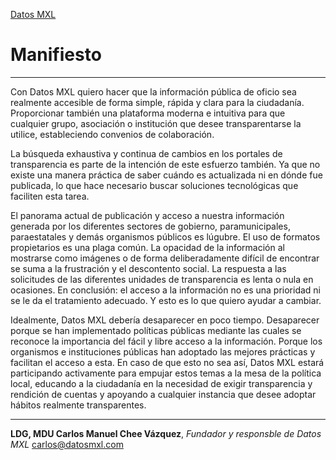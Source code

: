 [Datos MXL](https://datosmxl.com/)

# Manifiesto

---
Con Datos MXL quiero hacer que la información pública de oficio sea realmente accesible de forma simple, rápida y clara para la ciudadanía. Proporcionar también una plataforma moderna e intuitiva para que cualquier grupo, asociación o institución que desee transparentarse la utilice, estableciendo convenios de colaboración.

La búsqueda exhaustiva y continua de cambios en los portales de transparencia es parte de la intención de este esfuerzo también. Ya que no existe una manera práctica de saber cuándo es actualizada ni en dónde fue publicada, lo que hace necesario buscar soluciones tecnológicas que faciliten esta tarea.

El panorama actual de publicación y acceso a nuestra información generada por los diferentes sectores de gobierno, paramunicipales, paraestatales y demás organismos públicos es lúgubre. El uso de formatos propietarios es una plaga común. La opacidad de la información al mostrarse como imágenes o de forma deliberadamente difícil de encontrar se suma a la frustración y el descontento social. La respuesta a las solicitudes de las diferentes unidades de transparencia es lenta o nula en ocasiones. En conclusión: el acceso a la información no es una prioridad ni se le da el tratamiento adecuado. Y esto es lo que quiero ayudar a cambiar.

Idealmente, Datos MXL debería desaparecer en poco tiempo. Desaparecer porque se han implementado políticas públicas mediante las cuales se reconoce la importancia del fácil y libre acceso a la información. Porque los organismos e instituciones públicas han adoptado las mejores prácticas y facilitan el acceso a esta. En caso de que esto no sea así, Datos MXL estará participando activamente para empujar estos temas a la mesa de la política local, educando a la ciudadanía en la necesidad de exigir transparencia y rendición de cuentas y apoyando a cualquier instancia que desee adoptar hábitos realmente transparentes.

---
**LDG, MDU Carlos Manuel Chee Vázquez**, *Fundador  y responsble de Datos MXL*
[carlos@datosmxl.com](mailto:carlos@datosmxl.com)
